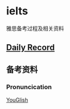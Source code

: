 # ielts
雅思备考过程及相关资料

## [Daily Record](record/daily/index.md)

## 备考资料

### Pronuncication

[YouGlish](https://youglish.com/)

